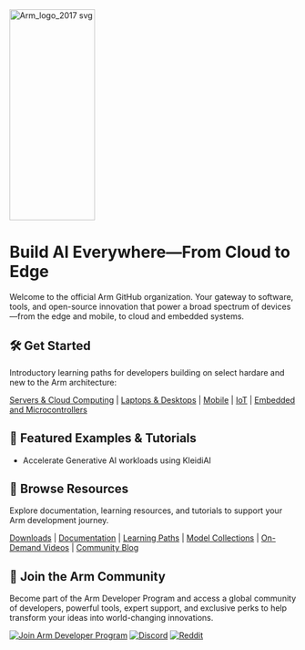 <img width="150" height="370" alt="Arm_logo_2017 svg" src="https://github.com/user-attachments/assets/025174b5-0581-4622-b622-ec7e27d05a05" />

# Build AI Everywhere—From Cloud to Edge

Welcome to the official Arm GitHub organization. Your gateway to software, tools, and open-source innovation that power a broad spectrum of devices—from the edge and mobile, to cloud and embedded systems.

## 🛠 Get Started
Introductory learning paths for developers building on select hardare and new to the Arm architecture:

[Servers & Cloud Computing](https://learn.arm.com/learning-paths/servers-and-cloud-computing/intro/) | [Laptops & Desktops](https://learn.arm.com/learning-paths/laptops-and-desktops/intro/) | [Mobile](https://learn.arm.com/learning-paths/mobile-graphics-and-gaming/intro/) | [IoT](https://learn.arm.com/learning-paths/iot/intro/) | [Embedded and Microcontrollers](https://learn.arm.com/learning-paths/embedded-and-microcontrollers/intro/)

## 📂 Featured Examples & Tutorials
* Accelerate Generative AI workloads using KleidiAI

## 🔎 Browse Resources
Explore documentation, learning resources, and tutorials to support your Arm development journey.

[Downloads](https://developer.arm.com/downloads) | [Documentation](https://developer.arm.com/documentation) | [Learning Paths](https://learn.arm.com/) | [Model Collections](https://huggingface.co/Arm) | [On-Demand Videos](https://developer.arm.com/search#numberOfResults=48&f-navigationhierarchiescontenttype=Video%20Tutorial) | [Community Blog](https://community.arm.com/arm-community-blogs/) 

## 🤝 Join the Arm Community
Become part of the Arm Developer Program and access a global community of developers, powerful tools, expert support, and exclusive perks to help transform your ideas into world-changing innovations.

[![Join Arm Developer Program](https://img.shields.io/badge/Join-Arm_Developer_Program-0091BD?style=for-the-badge&logo=arm&logoColor=white&labelColor=0091BD&color=0091BD)](https://developer.arm.com/arm-developer-program)
[![Discord](https://img.shields.io/badge/Discord-5865F2?style=for-the-badge&logo=discord&logoColor=white)](https://discord.com/invite/armsoftwaredev)
[![Reddit](https://img.shields.io/badge/Reddit-FF4500?style=for-the-badge&logo=reddit&logoColor=white)](https://www.reddit.com/r/ArmSoftwareDev/)
